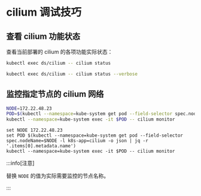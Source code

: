 # cilium 调试技巧

## 查看 cilium 功能状态

查看当前部署的 cilium 的各项功能实际状态：

<Tabs>
  <TabItem value="1" label="简洁">

  ```bash
  kubectl exec ds/cilium -- cilium status
  ```

  </TabItem>
  <TabItem value="2" label="详细">

  ```bash
  kubectl exec ds/cilium -- cilium status --verbose
  ```

  </TabItem>
</Tabs>

## 监控指定节点的 cilium 网络

<Tabs>
  <TabItem value="1" label="bash">

  ```bash
  NODE=172.22.48.23
  POD=$(kubectl --namespace=kube-system get pod --field-selector spec.nodeName=$NODE -l k8s-app=cilium -o json | jq -r '.items[0].metadata.name')
  kubectl --namespace=kube-system exec -it $POD -- cilium monitor
  ```

  </TabItem>

  <TabItem value="2" label="fish">

  ```fish
  set NODE 172.22.48.23
  set POD $(kubectl --namespace=kube-system get pod --field-selector spec.nodeName=$NODE -l k8s-app=cilium -o json | jq -r '.items[0].metadata.name')
  kubectl --namespace=kube-system exec -it $POD -- cilium monitor
  ```

  </TabItem>

  :::info[注意]
  
  替换 `NODE` 的值为实际需要监控的节点名称。
  
  :::

</Tabs>

